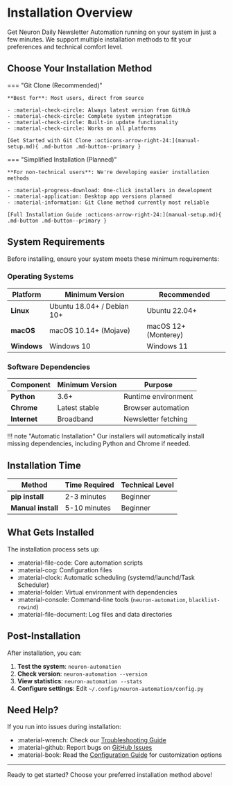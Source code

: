 # Installation Overview

Get Neuron Daily Newsletter Automation running on your system in just a few minutes. We support multiple installation methods to fit your preferences and technical comfort level.

## Choose Your Installation Method

=== "Git Clone (Recommended)"

    **Best for**: Most users, direct from source

    - :material-check-circle: Always latest version from GitHub
    - :material-check-circle: Complete system integration
    - :material-check-circle: Built-in update functionality
    - :material-check-circle: Works on all platforms

    [Get Started with Git Clone :octicons-arrow-right-24:](manual-setup.md){ .md-button .md-button--primary }

=== "Simplified Installation (Planned)"

    **For non-technical users**: We're developing easier installation methods

    - :material-progress-download: One-click installers in development
    - :material-application: Desktop app versions planned
    - :material-information: Git Clone method currently most reliable

    [Full Installation Guide :octicons-arrow-right-24:](manual-setup.md){ .md-button .md-button--primary }

## System Requirements

Before installing, ensure your system meets these minimum requirements:

### Operating Systems

| Platform | Minimum Version | Recommended |
|----------|----------------|-------------|
| **Linux** | Ubuntu 18.04+ / Debian 10+ | Ubuntu 22.04+ |
| **macOS** | macOS 10.14+ (Mojave) | macOS 12+ (Monterey) |
| **Windows** | Windows 10 | Windows 11 |

### Software Dependencies

| Component | Minimum Version | Purpose |
|-----------|----------------|---------|
| **Python** | 3.6+ | Runtime environment |
| **Chrome** | Latest stable | Browser automation |
| **Internet** | Broadband | Newsletter fetching |

!!! note "Automatic Installation"
    Our installers will automatically install missing dependencies, including Python and Chrome if needed.

## Installation Time

| Method | Time Required | Technical Level |
|--------|--------------|-----------------|
| **pip install** | 2-3 minutes | Beginner |
| **Manual install** | 5-10 minutes | Beginner |

## What Gets Installed

The installation process sets up:

- :material-file-code: Core automation scripts
- :material-cog: Configuration files  
- :material-clock: Automatic scheduling (systemd/launchd/Task Scheduler)
- :material-folder: Virtual environment with dependencies
- :material-console: Command-line tools (`neuron-automation`, `blacklist-rewind`)
- :material-file-document: Log files and data directories

## Post-Installation

After installation, you can:

1. **Test the system**: `neuron-automation`
2. **Check version**: `neuron-automation --version`
3. **View statistics**: `neuron-automation --stats`
4. **Configure settings**: Edit `~/.config/neuron-automation/config.py`

## Need Help?

If you run into issues during installation:

- :material-wrench: Check our [Troubleshooting Guide](troubleshooting.md)
- :material-github: Report bugs on [GitHub Issues](https://github.com/pem725/NeuronAutomator/issues)
- :material-book: Read the [Configuration Guide](../configuration/) for customization options

---

Ready to get started? Choose your preferred installation method above!